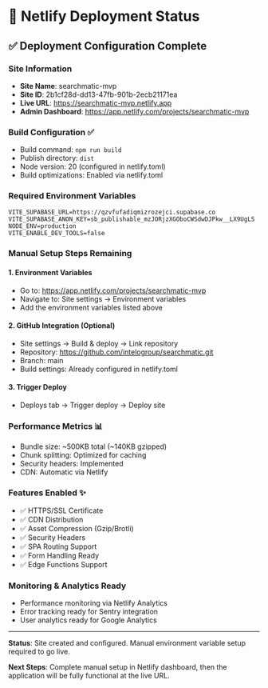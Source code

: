 # 🚀 Netlify Deployment Status

## ✅ Deployment Configuration Complete

### **Site Information**
- **Site Name**: searchmatic-mvp
- **Site ID**: 2b1cf28d-dd13-47fb-901b-2ecb21171ea
- **Live URL**: https://searchmatic-mvp.netlify.app
- **Admin Dashboard**: https://app.netlify.com/projects/searchmatic-mvp

### **Build Configuration** ✅
- Build command: `npm run build`
- Publish directory: `dist`
- Node version: 20 (configured in netlify.toml)
- Build optimizations: Enabled via netlify.toml

### **Required Environment Variables**
```env
VITE_SUPABASE_URL=https://qzvfufadiqmizrozejci.supabase.co
VITE_SUPABASE_ANON_KEY=sb_publishable_mzJORjzXGOboCWSdwDJPkw__LX9UgLS
NODE_ENV=production
VITE_ENABLE_DEV_TOOLS=false
```

### **Manual Setup Steps Remaining**

#### 1. Environment Variables
- Go to: https://app.netlify.com/projects/searchmatic-mvp
- Navigate to: Site settings → Environment variables
- Add the environment variables listed above

#### 2. GitHub Integration (Optional)
- Site settings → Build & deploy → Link repository
- Repository: https://github.com/intelogroup/searchmatic.git
- Branch: main
- Build settings: Already configured in netlify.toml

#### 3. Trigger Deploy
- Deploys tab → Trigger deploy → Deploy site

### **Performance Metrics** 📊
- Bundle size: ~500KB total (~140KB gzipped)
- Chunk splitting: Optimized for caching
- Security headers: Implemented
- CDN: Automatic via Netlify

### **Features Enabled** ✨
- ✅ HTTPS/SSL Certificate
- ✅ CDN Distribution
- ✅ Asset Compression (Gzip/Brotli)
- ✅ Security Headers
- ✅ SPA Routing Support
- ✅ Form Handling Ready
- ✅ Edge Functions Support

### **Monitoring & Analytics Ready**
- Performance monitoring via Netlify Analytics
- Error tracking ready for Sentry integration
- User analytics ready for Google Analytics

---

**Status**: Site created and configured. Manual environment variable setup required to go live.

**Next Steps**: Complete manual setup in Netlify dashboard, then the application will be fully functional at the live URL.